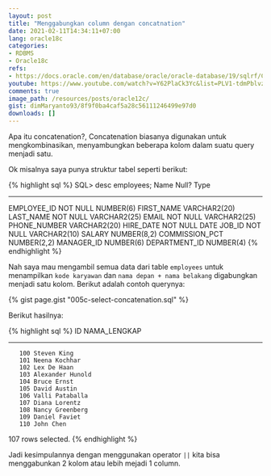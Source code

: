 ```yaml
---
layout: post
title: "Menggabungkan column dengan concatnation"
date: 2021-02-11T14:34:11+07:00
lang: oracle18c
categories:
- RDBMS
- Oracle18c
refs: 
- https://docs.oracle.com/en/database/oracle/oracle-database/19/sqlrf/Concatenation-Operator.html#GUID-08C10738-706B-4290-B7CD-C279EBC90F7E
youtube: https://www.youtube.com/watch?v=Y62PlaCk3Yc&list=PLV1-tdmPblvzqS-Z57hZ_spTRtVvnYYpV&index=18
comments: true
image_path: /resources/posts/oracle12c/
gist: dimMaryanto93/8f9f0ba4caf5a28c56111246499e97d0
downloads: []
---
```


Apa itu concatenation?, Concatenation biasanya digunakan untuk mengkombinasikan, menyambungkan beberapa kolom dalam suatu query menjadi satu. 

Ok misalnya saya punya struktur tabel seperti berikut:

{% highlight sql %}
SQL> desc employees;
 Name                                      Null?    Type
 ----------------------------------------- -------- ----------------------------
 EMPLOYEE_ID                               NOT NULL NUMBER(6)
 FIRST_NAME                                         VARCHAR2(20)
 LAST_NAME                                 NOT NULL VARCHAR2(25)
 EMAIL                                     NOT NULL VARCHAR2(25)
 PHONE_NUMBER                                       VARCHAR2(20)
 HIRE_DATE                                 NOT NULL DATE
 JOB_ID                                    NOT NULL VARCHAR2(10)
 SALARY                                             NUMBER(8,2)
 COMMISSION_PCT                                     NUMBER(2,2)
 MANAGER_ID                                         NUMBER(6)
 DEPARTMENT_ID                                      NUMBER(4)
{% endhighlight %}

Nah saya mau mengambil semua data dari table `employees` untuk menampilkan `kode karyawan` dan `nama depan + nama belakang` digabungkan menjadi satu kolom. Berikut adalah contoh querynya: 

{% gist page.gist "005c-select-concatenation.sql" %}

Berikut hasilnya:

{% highlight sql %}
        ID NAMA_LENGKAP
---------- ----------------------------------------------
       100 Steven King
       101 Neena Kochhar
       102 Lex De Haan
       103 Alexander Hunold
       104 Bruce Ernst
       105 David Austin
       106 Valli Pataballa
       107 Diana Lorentz
       108 Nancy Greenberg
       109 Daniel Faviet
       110 John Chen
107 rows selected.
{% endhighlight %}

Jadi kesimpulannya dengan menggunakan operator `||` kita bisa menggabunkan 2 kolom atau lebih mejadi 1 column.